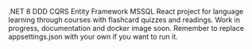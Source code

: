 .NET 8 DDD CQRS Entity Framework MSSQL React project for language learning through courses with flashcard quizzes and readings. Work in progress, documentation and docker image soon. Remember to replace appsettings.json with your own if you want to run it.
